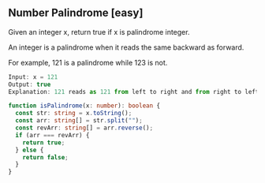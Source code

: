 ## Number Palindrome [easy]

Given an integer x, return true if x is palindrome integer.

An integer is a palindrome when it reads the same backward as forward.

For example, 121 is a palindrome while 123 is not.

```ts
Input: x = 121
Output: true
Explanation: 121 reads as 121 from left to right and from right to left.
```

```ts
function isPalindrome(x: number): boolean {
  const str: string = x.toString();
  const arr: string[] = str.split("");
  const revArr: string[] = arr.reverse();
  if (arr === revArr) {
    return true;
  } else {
    return false;
  }
}
```
